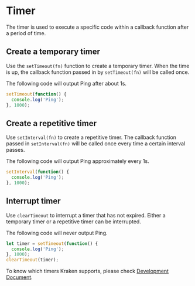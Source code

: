# Timer

The timer is used to execute a specific code within a callback function after a period of time.

## Create a temporary timer

Use the `setTimeout(fn)` function to create a temporary timer. When the time is up, the callback function passed in by `setTimeout(fn)` will be called once.

The following code will output Ping after about 1s.

```javascript
setTimeout(function() {
  console.log('Ping');
}, 1000);
```

## Create a repetitive timer

Use `setInterval(fn)` to create a repetitive timer. The callback function passed in `setInterval(fn)` will be called once every time a certain interval passes.

The following code will output Ping approximately every 1s.

```javascript
setInterval(function() {
  console.log('Ping');
}, 1000);
```

## Interrupt timer

Use `clearTimeout` to interrupt a timer that has not expired. Either a temporary timer or a repetitive timer can be interrupted.

The following code will never output Ping.

```javascript
let timer = setTimeout(function() {
  console.log('Ping');
}, 1000);
clearTimeout(timer);
```

To know which timers Kraken supports, please check [Development Document](/api/host-environment/timers).
